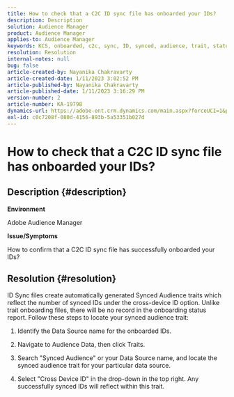 ```yaml
---
title: How to check that a C2C ID sync file has onboarded your IDs?
description: Description
solution: Audience Manager
product: Audience Manager
applies-to: Audience Manager
keywords: KCS, onboarded, c2c, sync, ID, synced, audience, trait, status, report
resolution: Resolution
internal-notes: null
bug: false
article-created-by: Nayanika Chakravarty
article-created-date: 1/11/2023 3:02:52 PM
article-published-by: Nayanika Chakravarty
article-published-date: 1/11/2023 3:16:29 PM
version-number: 2
article-number: KA-19798
dynamics-url: https://adobe-ent.crm.dynamics.com/main.aspx?forceUCI=1&pagetype=entityrecord&etn=knowledgearticle&id=8e25c401-c191-ed11-aad1-6045bd006e5a
exl-id: c0c7208f-080d-4156-893b-5a53351b027d
---
```

# How to check that a C2C ID sync file has onboarded your IDs?

## Description {#description}


<b>Environment</b>

Adobe Audience Manager

<b>Issue/Symptoms</b>

How to confirm that a C2C ID sync file has successfully onboarded your IDs?




## Resolution {#resolution}


ID Sync files create automatically generated Synced Audience traits which reflect the number of synced IDs under the cross-device ID option. Unlike trait onboarding files, there will be no record in the onboarding status report. Follow these steps to locate your synced audience trait:

1) Identify the Data Source name for the onboarded IDs.

2) Navigate to Audience Data, then click Traits.

3) Search "Synced Audience" or your Data Source name, and locate the synced audience trait for your particular data source.

4) Select "Cross Device ID" in the drop-down in the top right. Any successfully synced IDs will reflect within this trait.

